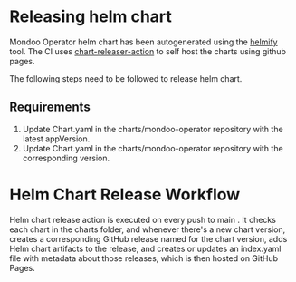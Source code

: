 # Releasing helm chart

Mondoo Operator helm chart has been autogenerated using the [helmify](https://github.com/arttor/helmify) tool. The CI uses [chart-releaser-action](https://github.com/helm/chart-releaser-action) to self host the charts using github pages.

The following steps need to be followed to release helm chart.

## Requirements

1. Update Chart.yaml in the charts/mondoo-operator repository with the latest appVersion.
2. Update Chart.yaml in the charts/mondoo-operator repository with the corresponding version.

# Helm Chart Release Workflow

Helm chart release action is executed on every push to main . It checks each chart in the charts folder, and whenever there's a new chart version, creates a corresponding GitHub release named for the chart version, adds Helm chart artifacts to the release, and creates or updates an index.yaml file with metadata about those releases, which is then hosted on GitHub Pages.
